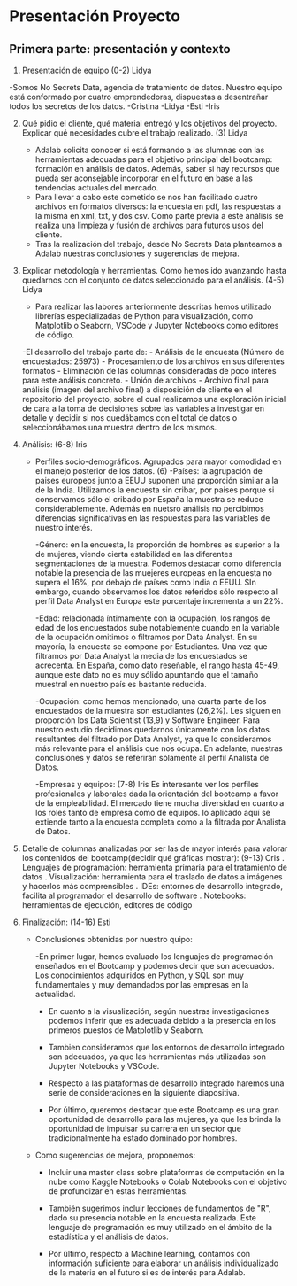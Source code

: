 


# Presentación Proyecto

## Primera parte: presentación y contexto

1. Presentación de equipo (0-2) Lidya

-Somos No Secrets Data, agencia de tratamiento de datos. Nuestro equipo está conformado por cuatro emprendedoras, dispuestas a desentrañar todos los secretos de los datos.
-Cristina
-Lidya
-Esti
-Iris

2. Qué pidio el cliente, qué material entregó y los objetivos del proyecto. Explicar qué necesidades cubre el trabajo realizado. (3) Lidya

    - Adalab solicita conocer si está formando a las alumnas con las herramientas adecuadas para el objetivo principal del bootcamp: formación en análisis de datos. Además, saber si hay recursos que pueda ser aconsejable incorporar en el futuro en base a las tendencias actuales del mercado.
    - Para llevar a cabo este cometido se nos han facilitado cuatro archivos en formatos diversos: la encuesta en pdf, las respuestas a la misma en xml, txt, y dos csv. Como parte previa a este análisis se realiza una limpieza y fusión de archivos para futuros usos del cliente.
    - Tras la realización del trabajo, desde No Secrets Data planteamos a Adalab nuestras conclusiones y sugerencias de mejora. 

3. Explicar metodología y herramientas. Como hemos ido avanzando hasta quedarnos con el conjunto de datos seleccionado para el análisis. (4-5) Lidya

    - Para realizar las labores anteriormente descritas hemos utilizado librerías especializadas de Python para visualización, como Matplotlib o Seaborn, VSCode y Jupyter Notebooks como editores de código.

    -El desarrollo del trabajo parte de: 
        - Análisis de la encuesta (Número de encuestados: 25973)
        - Procesamiento de los archivos en sus diferentes formatos
        - Eliminación de las columnas consideradas de poco interés para este análisis concreto.
        - Unión de archivos
        - Archivo final para análisis (imagen del archivo final) a disposición de cliente en el repositorio del proyecto, sobre el cual realizamos una exploración inicial de cara a la toma de decisiones sobre las variables a investigar en detalle y decidir si nos quedábamos con el total de datos o seleccionábamos una muestra dentro de los mismos.
    
4. Análisis:  (6-8) Iris

    - Perfiles socio-demográficos. Agrupados para mayor comodidad en el manejo posterior de los datos. (6)
        -Países: la agrupación de paises europeos junto a EEUU suponen una proporción similar a la de la India. Utilizamos la encuesta sin cribar, por paises porque si conservamos sólo el cribado por España la muestra se reduce considerablemente. Además en nuetsro análisis no percibimos diferencias significativas en las respuestas para las variables de nuestro interés.

        -Género: en la encuesta, la proporción de hombres es superior a la de mujeres, viendo cierta estabilidad en las diferentes segmentaciones de la muestra. Podemos destacar como diferencia notable la presencia de las muejeres europeas en la encuesta no supera el 16%, por debajo de países como India o EEUU. SIn embargo, cuando observamos los datos referidos sólo respecto al perfil Data Analyst en Europa este porcentaje incrementa a un 22%.

        -Edad: relacionada íntimamente con la ocupación, los rangos de edad de los encuestados sube notablemente cuando en la variable de la ocupación omitimos o filtramos por Data Analyst. En su mayoría, la encuesta se compone por Estudiantes. Una vez que filtramos por Data Analyst la media de los encuestados se acrecenta. En España, como dato reseñable, el rango hasta 45-49, aunque este dato no es muy sólido apuntando que el tamaño muestral en nuestro país es bastante reducida.

        -Ocupación: como hemos mencionado, una cuarta parte de los encuestados de la muestra son estudiantes (26,2%). Les siguen en proporción los Data Scientist (13,9) y Software Engineer. Para nuestro estudio decidimos quedarnos únicamente con los datos resultantes del filtrado por Data Analyst, ya que lo consideramos más relevante para el análisis que nos ocupa. En adelante, nuestras conclusiones y datos se referirán sólamente al perfil Analista de Datos.

        -Empresas y equipos: (7-8) Iris
        Es interesante ver los perfiles profesionales y laborales dada la orientación del bootcamp a favor de la empleabilidad. El mercado tiene mucha diversidad en cuanto a los roles tanto de empresa como de equipos. lo aplicado aquí se extiende tanto a la encuesta completa como a la filtrada por Analista de Datos.

5.  Detalle de columnas analizadas por ser las de mayor interés para valorar los contenidos del bootcamp(decidir qué gráficas mostrar): (9-13) Cris
        . Lenguajes de programación: herramienta primaria para el tratamiento de datos
        . Visualización: herramienta para el traslado de datos a imágenes y hacerlos más comprensibles
        . IDEs: entornos de desarrollo integrado, facilita al programador el desarrollo de software 
        . Notebooks: herramientas de ejecución, editores de código

6. Finalización: (14-16) Esti

    - Conclusiones obtenidas por nuestro quipo: 

        -En primer lugar, hemos evaluado los lenguajes de programación enseñados en el Bootcamp y podemos decir que son adecuados. Los conocimientos adquiridos en Python, y SQL son muy fundamentales y muy demandados por las empresas en la actualidad.
        
        - En cuanto a la visualización, según nuestras investigaciones podemos inferir que es adecuada debido a la presencia en los primeros puestos de Matplotlib y Seaborn.

        - Tambien consideramos que los entornos de desarrollo integrado son adecuados, ya que las herramientas más utilizadas son Jupyter Notebooks y VSCode.

        - Respecto a las plataformas de desarrollo integrado haremos una serie de consideraciones en la siguiente diapositiva.

        - Por último, queremos destacar que este Bootcamp es una gran oportunidad de desarrollo para las mujeres, ya que les brinda la oportunidad de impulsar su carrera en un sector que tradicionalmente ha estado dominado por hombres.

    - Como sugerencias de mejora, proponemos:

        - Incluir una master class sobre plataformas de computación en la nube como Kaggle Notebooks o Colab Notebooks con el objetivo de profundizar en estas herramientas.

        - También sugerimos incluir lecciones de fundamentos de "R", dado su presencia notable en la encuesta realizada. Este lenguaje de programación es muy utilizado en el ámbito de la estadística y el análisis de datos.

        - Por último, respecto a Machine learning, contamos con información suficiente para elaborar un análisis individualizado de la materia en el futuro si es de interés para Adalab. 

